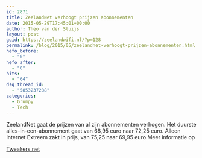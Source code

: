 ```yaml
---
id: 2871
title: ZeelandNet verhoogt prijzen abonnementen
date: 2015-05-29T17:45:01+00:00
author: Theo van der Sluijs
layout: post
guid: https://zeelandwifi.nl/?p=128
permalink: /blog/2015/05/zeelandnet-verhoogt-prijzen-abonnementen.html
hefo_before:
  - "0"
hefo_after:
  - "0"
hits:
  - "64"
dsq_thread_id:
  - "5853237288"
categories:
  - Grumpy
  - Tech
---
```

ZeelandNet gaat de prijzen van al zijn abonnementen verhogen. Het duurste alles-in-een-abonnement gaat van 68,95 euro naar 72,25 euro. Alleen Internet Extreem zakt in prijs, van 75,25 naar 69,95 euro.<!--more-->Meer informatie op 

<a href="http://tweakers.net/nieuws/103363/zeelandnet-verhoogt-prijzen-abonnementen.html" target="_blank">Tweakers.net</a>